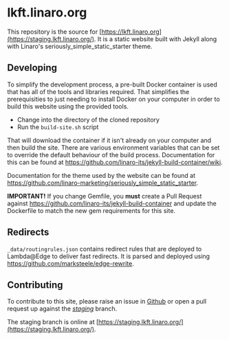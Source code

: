 # lkft.linaro.org

This repository is the source for
[https://lkft.linaro.org](https://staging.lkft.linaro.org/). It is a static website built with Jekyll
along with Linaro's seriously_simple_static_starter theme.

## Developing

To simplify the development process, a pre-built Docker container is used that has all of the tools and libraries required. That simplifies the prerequisities to just needing to install Docker on your computer in order to build this website using the provided tools.

* Change into the directory of the cloned repository
* Run the `build-site.sh` script

That will download the container if it isn't already on your computer and then build the site. There are various environment variables that can be set to override the default behaviour of the build process. Documentation for this can be found at https://github.com/linaro-its/jekyll-build-container/wiki.

Documentation for the theme used by the website can be found at https://github.com/linaro-marketing/seriously_simple_static_starter.

**IMPORTANT!** If you change Gemfile, you **must** create a Pull Request against https://github.com/linaro-its/jekyll-build-container and update the Dockerfile to match the new gem requirements for this site.

## Redirects

`_data/routingrules.json` contains redirect rules that are deployed to
Lambda@Edge to deliver fast redirects. It is parsed and deployed using
https://github.com/marksteele/edge-rewrite.

## Contributing

To contribute to this site, please raise an issue in
[Github](https://github.com/linaro/lkft-website/issues) or open a pull request
up against the *[staging](https://github.com/Linaro/lkft-website/tree/staging)*
branch.

The staging branch is online at
[https://staging.lkft.linaro.org/](https://staging.lkft.linaro.org/).
